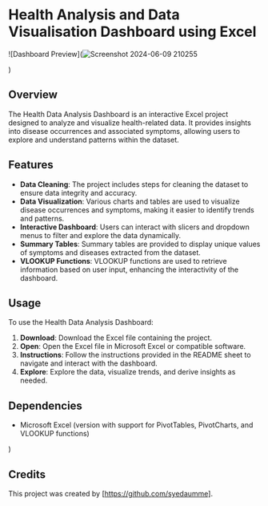 # Health Analysis and Data Visualisation Dashboard using Excel



![Dashboard Preview](![Screenshot 2024-06-09 210255](https://github.com/syedaumme/Health-Analysis-and-Data-Visualisation-using-Excel/assets/75966861/880249be-d822-4058-b5f9-8125c1833ba7)
>
)

## Overview
The Health Data Analysis Dashboard is an interactive Excel project designed to analyze and visualize health-related data. It provides insights into disease occurrences and associated symptoms, allowing users to explore and understand patterns within the dataset.

## Features
- **Data Cleaning**: The project includes steps for cleaning the dataset to ensure data integrity and accuracy.
- **Data Visualization**: Various charts and tables are used to visualize disease occurrences and symptoms, making it easier to identify trends and patterns.
- **Interactive Dashboard**: Users can interact with slicers and dropdown menus to filter and explore the data dynamically.
- **Summary Tables**: Summary tables are provided to display unique values of symptoms and diseases extracted from the dataset.
- **VLOOKUP Functions**: VLOOKUP functions are used to retrieve information based on user input, enhancing the interactivity of the dashboard.

## Usage
To use the Health Data Analysis Dashboard:
1. **Download**: Download the Excel file containing the project.
2. **Open**: Open the Excel file in Microsoft Excel or compatible software.
3. **Instructions**: Follow the instructions provided in the README sheet to navigate and interact with the dashboard.
4. **Explore**: Explore the data, visualize trends, and derive insights as needed.

## Dependencies
- Microsoft Excel (version with support for PivotTables, PivotCharts, and VLOOKUP functions)

)

## Credits
This project was created by [https://github.com/syedaumme].


